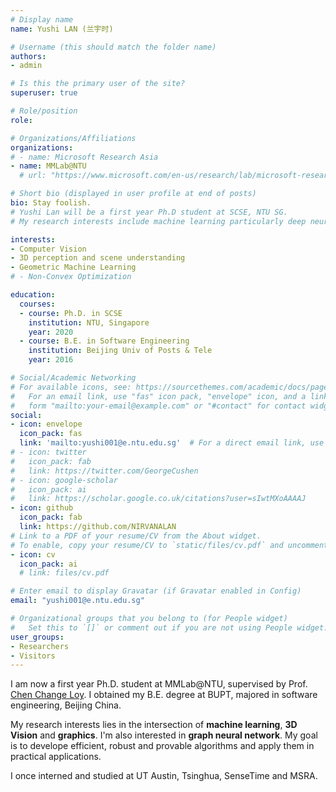 ```yaml
---
# Display name
name: Yushi LAN (兰宇时)

# Username (this should match the folder name)
authors:
- admin

# Is this the primary user of the site?
superuser: true

# Role/position
role: 

# Organizations/Affiliations
organizations:
# - name: Microsoft Research Asia
- name: MMLab@NTU
  # url: "https://www.microsoft.com/en-us/research/lab/microsoft-research-asia/"

# Short bio (displayed in user profile at end of posts)
bio: Stay foolish. 
# Yushi Lan will be a first year Ph.D student at SCSE, NTU SG. 
# My research interests include machine learning particularly deep neural network, computer vision and graph neural network. My destination is to develop ML optimization algorithms to practical applications like graph mining and autonomous driving, which finally towards artificial general intelligence(AGI).

interests:
- Computer Vision
- 3D perception and scene understanding
- Geometric Machine Learning
# - Non-Convex Optimization

education:
  courses:
  - course: Ph.D. in SCSE
    institution: NTU, Singapore
    year: 2020
  - course: B.E. in Software Engineering 
    institution: Beijing Univ of Posts & Tele
    year: 2016

# Social/Academic Networking
# For available icons, see: https://sourcethemes.com/academic/docs/page-builder/#icons
#   For an email link, use "fas" icon pack, "envelope" icon, and a link in the
#   form "mailto:your-email@example.com" or "#contact" for contact widget.
social:
- icon: envelope
  icon_pack: fas
  link: 'mailto:yushi001@e.ntu.edu.sg'  # For a direct email link, use "mailto:test@example.org".
# - icon: twitter
#   icon_pack: fab
#   link: https://twitter.com/GeorgeCushen
# - icon: google-scholar
#   icon_pack: ai
#   link: https://scholar.google.co.uk/citations?user=sIwtMXoAAAAJ
- icon: github
  icon_pack: fab
  link: https://github.com/NIRVANALAN
# Link to a PDF of your resume/CV from the About widget.
# To enable, copy your resume/CV to `static/files/cv.pdf` and uncomment the lines below.
- icon: cv
  icon_pack: ai
  # link: files/cv.pdf

# Enter email to display Gravatar (if Gravatar enabled in Config)
email: "yushi001@e.ntu.edu.sg"

# Organizational groups that you belong to (for People widget)
#   Set this to `[]` or comment out if you are not using People widget.
user_groups:
- Researchers
- Visitors
---
```


I am now a first year Ph.D. student at MMLab@NTU, supervised by Prof. [Chen Change Loy](http://personal.ie.cuhk.edu.hk/~ccloy/index.html). I obtained my B.E. degree at BUPT, majored in software engineering, Beijing China. 

My research interests lies in the intersection of **machine learning**, **3D Vision** and **graphics**. I'm also interested in **graph neural network**.  My goal is to develope efficient, robust and provable algorithms and apply them in practical applications. 

I once interned and studied at UT Austin, Tsinghua, SenseTime and MSRA.

